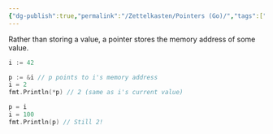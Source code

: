 ```yaml
---
{"dg-publish":true,"permalink":"/Zettelkasten/Pointers (Go)/","tags":["seedling","go"],"noteIcon":"1","created":"2024-11-08T00:13:14.031+09:00","updated":"2024-11-08T00:21:20.266+09:00"}
---
```



Rather than storing a value, a pointer stores the memory address of some value.


```go
i := 42

p := &i // p points to i's memory address
i = 2
fmt.Println(*p) // 2 (same as i's current value)

p = i
i = 100
fmt.Println(p) // Still 2!
```